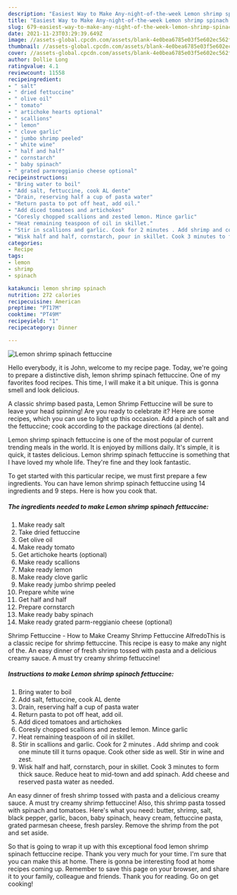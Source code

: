 ```yaml
---
description: "Easiest Way to Make Any-night-of-the-week Lemon shrimp spinach fettuccine"
title: "Easiest Way to Make Any-night-of-the-week Lemon shrimp spinach fettuccine"
slug: 679-easiest-way-to-make-any-night-of-the-week-lemon-shrimp-spinach-fettuccine
date: 2021-11-23T03:29:39.649Z
image: //assets-global.cpcdn.com/assets/blank-4e0bea6785e03f5e602ec562f230caae08da540cada707380b4fe1bbebba43da.png
thumbnail: //assets-global.cpcdn.com/assets/blank-4e0bea6785e03f5e602ec562f230caae08da540cada707380b4fe1bbebba43da.png
cover: //assets-global.cpcdn.com/assets/blank-4e0bea6785e03f5e602ec562f230caae08da540cada707380b4fe1bbebba43da.png
author: Dollie Long
ratingvalue: 4.1
reviewcount: 11558
recipeingredient:
- " salt"
- " dried fettuccine"
- " olive oil"
- " tomato"
- " artichoke hearts optional"
- " scallions"
- " lemon"
- " clove garlic"
- " jumbo shrimp peeled"
- " white wine"
- " half and half"
- " cornstarch"
- " baby spinach"
- " grated parmreggianio cheese optional"
recipeinstructions:
- "Bring water to boil"
- "Add salt, fettuccine, cook AL dente"
- "Drain, reserving half a cup of pasta water"
- "Return pasta to pot off heat, add oil."
- "Add diced tomatoes and artichokes"
- "Coresly chopped scallions and zested lemon. Mince garlic"
- "Heat remaining teaspoon of oil in skillet."
- "Stir in scallions and garlic. Cook for 2 minutes . Add shrimp and cook one minute till it turns opaque. Cook other side as well. Stir in wine and zest."
- "Wisk half and half, cornstarch, pour in skillet. Cook 3 minutes to form thick sauce. Reduce heat to mid-town and add spinach. Add cheese and reserved pasta water as needed."
categories:
- Recipe
tags:
- lemon
- shrimp
- spinach

katakunci: lemon shrimp spinach 
nutrition: 272 calories
recipecuisine: American
preptime: "PT17M"
cooktime: "PT49M"
recipeyield: "1"
recipecategory: Dinner

---
```



![Lemon shrimp spinach fettuccine](//assets-global.cpcdn.com/assets/blank-4e0bea6785e03f5e602ec562f230caae08da540cada707380b4fe1bbebba43da.png)

Hello everybody, it is John, welcome to my recipe page. Today, we're going to prepare a distinctive dish, lemon shrimp spinach fettuccine. One of my favorites food recipes. This time, I will make it a bit unique. This is gonna smell and look delicious.

A classic shrimp based pasta, Lemon Shrimp Fettuccine will be sure to leave your head spinning! Are you ready to celebrate it? Here are some recipes, which you can use to light up this occasion. Add a pinch of salt and the fettuccine; cook according to the package directions (al dente).

Lemon shrimp spinach fettuccine is one of the most popular of current trending meals in the world. It is enjoyed by millions daily. It's simple, it is quick, it tastes delicious. Lemon shrimp spinach fettuccine is something that I have loved my whole life. They're fine and they look fantastic.


To get started with this particular recipe, we must first prepare a few ingredients. You can have lemon shrimp spinach fettuccine using 14 ingredients and 9 steps. Here is how you cook that.

<!--inarticleads1-->

##### The ingredients needed to make Lemon shrimp spinach fettuccine:

1. Make ready  salt
1. Take  dried fettuccine
1. Get  olive oil
1. Make ready  tomato
1. Get  artichoke hearts (optional)
1. Make ready  scallions
1. Make ready  lemon
1. Make ready  clove garlic
1. Make ready  jumbo shrimp peeled
1. Prepare  white wine
1. Get  half and half
1. Prepare  cornstarch
1. Make ready  baby spinach
1. Make ready  grated parm-reggianio cheese (optional)


Shrimp Fettuccine - How to Make Creamy Shrimp Fettuccine AlfredoThis is a classic recipe for shrimp fettuccine. This recipe is easy to make any night of the. An easy dinner of fresh shrimp tossed with pasta and a delicious creamy sauce. A must try creamy shrimp fettuccine! 

<!--inarticleads2-->

##### Instructions to make Lemon shrimp spinach fettuccine:

1. Bring water to boil
1. Add salt, fettuccine, cook AL dente
1. Drain, reserving half a cup of pasta water
1. Return pasta to pot off heat, add oil.
1. Add diced tomatoes and artichokes
1. Coresly chopped scallions and zested lemon. Mince garlic
1. Heat remaining teaspoon of oil in skillet.
1. Stir in scallions and garlic. Cook for 2 minutes . Add shrimp and cook one minute till it turns opaque. Cook other side as well. Stir in wine and zest.
1. Wisk half and half, cornstarch, pour in skillet. Cook 3 minutes to form thick sauce. Reduce heat to mid-town and add spinach. Add cheese and reserved pasta water as needed.


An easy dinner of fresh shrimp tossed with pasta and a delicious creamy sauce. A must try creamy shrimp fettuccine! Also, this shrimp pasta tossed with spinach and tomatoes. Here&#39;s what you need: butter, shrimp, salt, black pepper, garlic, bacon, baby spinach, heavy cream, fettuccine pasta, grated parmesan cheese, fresh parsley. Remove the shrimp from the pot and set aside. 

So that is going to wrap it up with this exceptional food lemon shrimp spinach fettuccine recipe. Thank you very much for your time. I'm sure that you can make this at home. There is gonna be interesting food at home recipes coming up. Remember to save this page on your browser, and share it to your family, colleague and friends. Thank you for reading. Go on get cooking!
